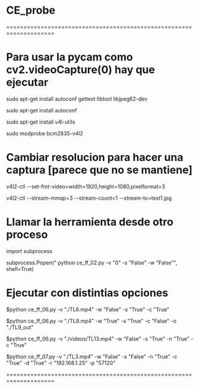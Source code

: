 # CE_probe



====================================================================

# Para usar la pycam como cv2.videoCapture(0) hay que ejecutar

sudo apt-get install autoconf gettext libtool libjpeg62-dev

sudo apt-get install autoconf

sudo apt-get install v4l-utils

sudo modprobe bcm2835-v4l2


# Cambiar resolucion para hacer una captura [parece que no se mantiene]

v4l2-ctl --set-fmt-video=width=1920,height=1080,pixelformat=3

v4l2-ctl --stream-mmap=3 --stream-count=1 --stream-to=test1.jpg


# Llamar la herramienta desde otro proceso

import subprocess

subprocess.Popen(" python ce_ff_02.py -v \"0\" -s \"False\" -w \"False\"", shell=True)


# Ejecutar con distintias opciones

$python ce_ff_06.py -v "./TL6.mp4" -w "False" -s "True" -c "True"

$python ce_ff_06.py -v "./TL9.mp4" -w "True" -s "True" -c "False" -o "./TL9_out"

$python ce_ff_06.py -v "./videos/TL13.mp4" -w "False" -s "True" -n "True" -c "True"

$python ce_ff_07.py -v "./TL3.mp4" -w "False" -s "False" -n "True" -c "True" -d "True" -r "192.168.1.25" -p "57120"


====================================================================

